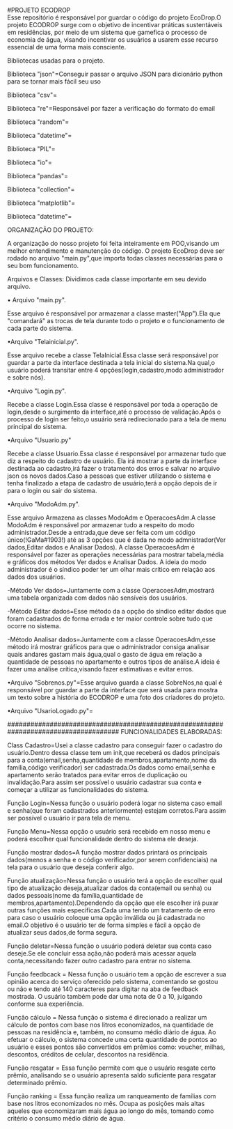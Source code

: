 #PROJETO ECODROP  
Esse repositório é responsável por guardar o código do projeto EcoDrop.O projeto ECODROP surge com o objetivo de incentivar práticas sustentáveis em residências, por meio de um sistema que gamefica o processo de economia de água, visando incentivar os usuários a usarem esse recurso essencial de uma forma mais consciente.

Bibliotecas usadas para o projeto.

Biblioteca "json"=Conseguir passar o arquivo JSON para dicionário python para se tornar mais fácil seu uso

Biblioteca "csv"= 

Biblioteca "re"=Responsável por fazer a verificação do formato do email

Biblioteca "random"=

Biblioteca "datetime"=

Biblioteca "PIL"=

Biblioteca "io"=

Biblioteca "pandas"=

Biblioteca "collection"=

Biblioteca "matplotlib"=

Biblioteca "datetime"=







ORGANIZAÇÃO DO PROJETO:

A organização do nosso projeto foi feita inteiramente em POO,visando um melhor entendimento e manutenção do código.
O projeto EcoDrop deve ser rodado no arquivo "main.py",que importa todas classes necessárias para o seu bom funcionamento.

Arquivos e Classes:
Dividimos cada classe importante em seu devido arquivo.

• Arquivo "main.py".

Esse arquivo é responsável por armazenar a classe master("App").Ela que "comandará" as trocas de tela durante todo o projeto e o funcionamento de cada parte do sistema.

•Arquivo "Telainicial.py".

Esse arquivo recebe a classe TelaInicial.Essa classe será responsável por guardar a parte da interface destinada a tela inicial do sistema.Na qual,o usuário poderá transitar entre 4 opções(login,cadastro,modo administrador e sobre nós).

•Arquivo "Login.py".

Recebe a classe Login.Essa classe é responsável por toda a operação de login,desde o surgimento da interface,até o processo de validação.Após o processo de login ser feito,o usuário será redirecionado para a tela de menu principal do sistema.

•Arquivo "Usuario.py"

Recebe a classe Usuario.Essa classe é responsável por armazenar tudo que diz a respeito do cadastro de usuário. Ela irá mostrar a parte da interface destinada ao cadastro,irá fazer o tratamento dos erros e salvar no arquivo json os novos dados.Caso a pessoas que estiver utilizando o sistema e tenha finalizado a etapa de cadastro de usuário,terá a opção depois de ir para o login ou sair do sistema.

•Arquivo "ModoAdm.py".

Esse arquivo Armazena as classes ModoAdm e OperacoesAdm.A classe ModoAdm é responsável por armazenar tudo a respeito do modo administrador.Desde a entrada,que deve ser feita com um código único(!GaMa#1903!) até as 3 opções que é dada no modo admnistrador(Ver dados,Editar dados e Analisar Dados).
A classe OperacoesAdm é responsável por fazer as operações necessárias para mostrar tabela,média e gráficos dos métodos Ver dados e Analisar Dados.
A ideia do modo administrador é o síndico poder ter um olhar mais crítico em relação aos dados dos usuários.

-Método Ver dados=Juntamente com a classe OperacoesAdm,mostrará uma tabela organizada com dados não sensíveis dos usuários.

-Método Editar dados=Esse método da a opção do síndico editar dados que foram cadastrados de forma errada e ter maior controle sobre tudo que ocorre no sistema.

-Método Analisar dados=Juntamente com a classe OperacoesAdm,esse método irá mostrar gráficos para que o administrador consiga analisar quais andares gastam mais água,qual o gasto de água em relação a quantidade de pessoas no apartamento e outros tipos de análise.A ideia é fazer uma análise crítica,visando fazer estimativas e evitar erros.


•Arquivo "Sobrenos.py"=Esse arquivo guarda a classe SobreNos,na qual é responsável por guardar a parte da interface que será usada para mostra um texto sobre a história do ECODROP e uma foto dos criadores do projeto.


•Arquivo "UsarioLogado.py"=


#####################################################################################
FUNCIONALIDADES ELABORADAS:

Class Cadastro=Usei a classe cadastro para conseguir fazer o cadastro do usuário.Dentro dessa classe tem um init,que receberá os dados principais para a conta(email,senha,quantidade de membros,apartamento,nome da família,código verificador) ser cadastrada.Os dados como email,senha e apartamento serão tratados para evitar erros de duplicação ou invalidação.Para assim ser possível o usuário cadastrar sua conta e começar a utilizar as funcionalidades do sistema.

Função Login=Nessa função o usuário poderá logar no sistema caso email e senha(que foram cadastrados anteriormente) estejam corretos.Para assim ser possível o usuário ir para tela de menu.

Função Menu=Nessa opção o usuário será recebido em nosso menu e poderá escolher qual funcionalidade dentro do sistema ele deseja.

Função mostrar dados=A função mostrar dados printará os principais dados(menos a senha e o código verificador,por serem confidenciais) na tela para o usuário que deseja conferir algo.

Função atualização=Nessa função o usuário terá a opção de escolher qual tipo de atualização deseja,atualizar dados da conta(email ou senha) ou dados pessoais(nome da família,quantidade de membros,apartamento).Dependendo da opção que ele escolher irá puxar outras funções mais específicas.Cada uma tendo um tratamento de erro para caso o usuário coloque uma opção inválida ou já cadastrada no email.O objetivo é o usuário ter de forma simples e fácil a opção de atualizar seus dados,de forma segura.

Função deletar=Nessa função o usuário poderá deletar sua conta caso deseje.Se ele concluir essa ação,não poderá mais acessar aquela conta,necessitando fazer outro cadastro para entrar no sistema.

Função feedbcack = Nessa função o usuário tem a opção de escrever a sua opinião acerca do serviço oferecido pelo sistema, comentando se gostou ou não e tendo até 140 caracteres para digitar na aba de feedback mostrada. O usuário também pode dar uma nota de 0 a 10, julgando conforme sua experiência.

Função cálculo = Nessa função o sistema é direcionado a realizar um cálculo de pontos com base nos litros economizados, na quantidade de pessoas na residência e, também, no consumo médio diário de água. Ao efetuar o cálculo, o sistema concede uma certa quantidade de pontos ao usuário e esses pontos são convertidos em prêmios como: voucher, milhas, descontos, créditos de celular, descontos na residência.

Função resgatar = Essa função permite com que o usuário resgate certo prêmio, analisando se o usuário apresenta saldo suficiente para resgatar determinado prêmio.

Função ranking = Essa função realiza um ranqueamento de famílias com base nos litros economizados no mês. Ocupa as posições mais altas aqueles que economizaram mais água ao longo do mês, tomando como critério o consumo médio diário de água.


